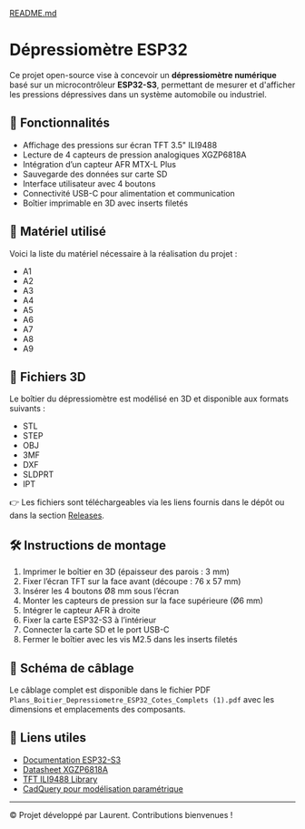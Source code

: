 [README.md](https://github.com/user-attachments/files/21774198/README.md)
# Dépressiomètre ESP32

Ce projet open-source vise à concevoir un **dépressiomètre numérique** basé sur un microcontrôleur **ESP32-S3**, permettant de mesurer et d'afficher les pressions dépressives dans un système automobile ou industriel.

## 🚀 Fonctionnalités

- Affichage des pressions sur écran TFT 3.5" ILI9488
- Lecture de 4 capteurs de pression analogiques XGZP6818A
- Intégration d’un capteur AFR MTX-L Plus
- Sauvegarde des données sur carte SD
- Interface utilisateur avec 4 boutons
- Connectivité USB-C pour alimentation et communication
- Boîtier imprimable en 3D avec inserts filetés

## 🧰 Matériel utilisé

Voici la liste du matériel nécessaire à la réalisation du projet :

- A1
- A2
- A3
- A4
- A5
- A6
- A7
- A8
- A9

## 🧱 Fichiers 3D

Le boîtier du dépressiomètre est modélisé en 3D et disponible aux formats suivants :

- STL
- STEP
- OBJ
- 3MF
- DXF
- SLDPRT
- IPT

👉 Les fichiers sont téléchargeables via les liens fournis dans le dépôt ou dans la section [Releases](https://github.com/ton-repo/releases).

## 🛠️ Instructions de montage

1. Imprimer le boîtier en 3D (épaisseur des parois : 3 mm)
2. Fixer l’écran TFT sur la face avant (découpe : 76 x 57 mm)
3. Insérer les 4 boutons Ø8 mm sous l’écran
4. Monter les capteurs de pression sur la face supérieure (Ø6 mm)
5. Intégrer le capteur AFR à droite
6. Fixer la carte ESP32-S3 à l’intérieur
7. Connecter la carte SD et le port USB-C
8. Fermer le boîtier avec les vis M2.5 dans les inserts filetés

## 📐 Schéma de câblage

Le câblage complet est disponible dans le fichier PDF `Plans_Boitier_Depressiometre_ESP32_Cotes_Complets (1).pdf` avec les dimensions et emplacements des composants.

## 📎 Liens utiles

- [Documentation ESP32-S3](https://www.espressif.com/en/products/socs/esp32-s3)
- [Datasheet XGZP6818A](https://www.sensorsportal.com)
- [TFT ILI9488 Library](https://github.com/Bodmer/TFT_eSPI)
- [CadQuery pour modélisation paramétrique](https://cadquery.readthedocs.io)

---

© Projet développé par Laurent. Contributions bienvenues !
